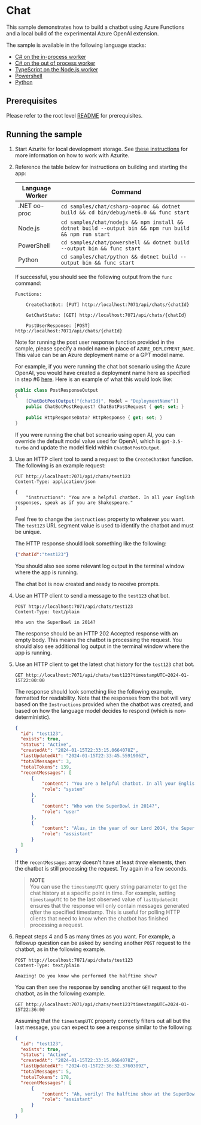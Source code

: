 # Chat

This sample demonstrates how to build a chatbot using Azure Functions and a local build of the experimental Azure OpenAI extension.

The sample is available in the following language stacks:

* [C# on the in-process worker](csharp-inproc)
* [C# on the out of process worker](csharp-ooproc)
* [TypeScript on the Node.js worker](nodejs)
* [Powershell](powershell)
* [Python](python)

## Prerequisites

Please refer to the root level [README](../../README.md#requirements) for prerequisites.

## Running the sample

1. Start Azurite for local development storage. See [these instructions](https://learn.microsoft.com/azure/storage/common/storage-use-azurite) for more information on how to work with Azurite.
2. Reference the table below for instructions on building and starting the app:

    | Language Worker | Command |
    | --------------- | ------- |
    | .NET oo-proc | `cd samples/chat/csharp-ooproc && dotnet build && cd bin/debug/net6.0 && func start` |
    | Node.js | `cd samples/chat/nodejs && npm install && dotnet build --output bin && npm run build && npm run start` |
    | PowerShell | `cd samples/chat/powershell && dotnet build --output bin && func start` |
    | Python | `cd samples/chat/python && dotnet build --output bin && func start` |

    If successful, you should see the following output from the `func` command:

    ```plaintext
    Functions:

        CreateChatBot: [PUT] http://localhost:7071/api/chats/{chatId}

        GetChatState: [GET] http://localhost:7071/api/chats/{chatId}

        PostUserResponse: [POST] http://localhost:7071/api/chats/{chatId}
    ```

    Note for running the post user response function provided in the sample, please specify a model name in place of `AZURE_DEPLOYMENT_NAME`. This value can be an Azure deployment name or a GPT model name.

    For example, if you were running the chat bot scenario using the Azure OpenAI, you would have created a deployment name here as specified in step #6 [here](https://learn.microsoft.com/en-us/azure/ai-services/openai/how-to/create-resource?pivots=web-portal#deploy-a-model). Here is an example of what this would look like:
    ```csharp
    public class PostResponseOutput
    {
        [ChatBotPostOutput("{chatId}", Model = "DeploymentName")]
        public ChatBotPostRequest? ChatBotPostRequest { get; set; }

        public HttpResponseData? HttpResponse { get; set; }
    }

    ```

    If you were running the chat bot scneario using open AI, you can override the default model value used for OpenAI, which is `gpt-3.5-turbo` and update the model field within `ChatBotPostOutput`.

3. Use an HTTP client tool to send a request to the `CreateChatBot` function. The following is an example request:

    ```http
    PUT http://localhost:7071/api/chats/test123
    Content-Type: application/json

    {
        "instructions": "You are a helpful chatbot. In all your English responses, speak as if you are Shakespeare."
    }
    ```

    Feel free to change the `instructions` property to whatever you want. The `test123` URL segment value is used to identify the chatbot and must be unique.

    The HTTP response should look something like the following:

    ```json
    {"chatId":"test123"}
    ```

    You should also see some relevant log output in the terminal window where the app is running.

    The chat bot is now created and ready to receive prompts.

4. Use an HTTP client to send a message to the `test123` chat bot.

    ```http
    POST http://localhost:7071/api/chats/test123
    Content-Type: text/plain

    Who won the SuperBowl in 2014?
    ```

    The response should be an HTTP 202 Accepted response with an empty body. This means the chatbot is processing the request.
    You should also see additional log output in the terminal window where the app is running.

5. Use an HTTP client to get the latest chat history for the `test123` chat bot.

    ```http
    GET http://localhost:7071/api/chats/test123?timestampUTC=2024-01-15T22:00:00
    ```

    The response should look something like the following example, formatted for readability.
    Note that the responses from the bot will vary based on the `Instructions` provided when the chatbot was created, and based on how the language model decides to respond (which is non-deterministic).

    ```json
    {
      "id": "test123",
      "exists": true,
      "status": "Active",
      "createdAt": "2024-01-15T22:33:15.0664078Z",
      "lastUpdatedAt": "2024-01-15T22:33:45.5591906Z",
      "totalMessages": 3,
      "totalTokens": 139,
      "recentMessages": [
          {
              "content": "You are a helpful chatbot. In all your English responses, speak as if you are Shakespeare.",
              "role": "system"
          },
          {
              "content": "Who won the SuperBowl in 2014?",
              "role": "user"
          },
          {
              "content": "Alas, in the year of our Lord 2014, the SuperBowl victor was the illustrious Seattle Seahawks. They demonstrated great prowess and prevailed over their worthy adversaries, the Denver Broncos.",
              "role": "assistant"
          }
      ]
    }
    ```

    If the `recentMessages` array doesn't have at least *three* elements, then the chatbot is still processing the request. Try again in a few seconds.

    > **NOTE**<br/>
    > You can use the `timestampUTC` query string parameter to get the chat history at a specific point in time. For example, setting `timestampUTC` to be the last observed value of `lastUpdatedAt` ensures that the response will only contain messages generated *after* the specified timestamp. This is useful for polling HTTP clients that need to know when the chatbot has finished processing a request.

6. Repeat steps 4 and 5 as many times as you want. For example, a followup question can be asked by sending another `POST` request to the chatbot, as in the following example.

    ```http
    POST http://localhost:7071/api/chats/test123
    Content-Type: text/plain

    Amazing! Do you know who performed the halftime show?
    ```

    You can then see the response by sending another `GET` request to the chatbot, as in the following example.

    ```http
    GET http://localhost:7071/api/chats/test123?timestampUTC=2024-01-15T22:36:00
    ```

    Assuming that the `timestampUTC` property correctly filters out all but the last message, you can expect to see a response similar to the following:

    ```json
    {
      "id": "test123",
      "exists": true,
      "status": "Active",
      "createdAt": "2024-01-15T22:33:15.0664078Z",
      "lastUpdatedAt": "2024-01-15T22:36:32.3760309Z",
      "totalMessages": 5,
      "totalTokens": 178,
      "recentMessages": [
          {
              "content": "Ah, verily! The halftime show at the SuperBowl of 2014 was graced by the presence of the fair enchantress known as Bruno Mars. With his dulcet voice and captivating melodies, he entertained the masses gathered with his musical prowess.",
              "role": "assistant"
          }
      ]
    }
    ```
